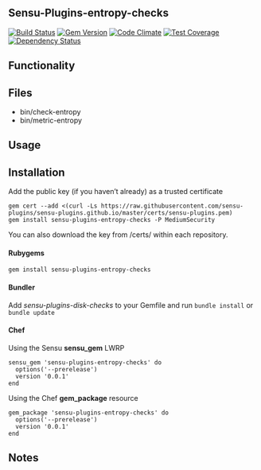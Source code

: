 ## Sensu-Plugins-entropy-checks

[![Build Status](https://travis-ci.org/sensu-plugins/sensu-plugins-entropy-checks.svg?branch=master)](https://travis-ci.org/sensu-plugins/sensu-plugins-entropy-checks)
[![Gem Version](https://badge.fury.io/rb/sensu-plugins-entropy-checks.svg)](http://badge.fury.io/rb/sensu-plugins-entropy-checks)
[![Code Climate](https://codeclimate.com/github/sensu-plugins/sensu-plugins-entropy-checks/badges/gpa.svg)](https://codeclimate.com/github/sensu-plugins/sensu-plugins-entropy-checks)
[![Test Coverage](https://codeclimate.com/github/sensu-plugins/sensu-plugins-entropy-checks/badges/coverage.svg)](https://codeclimate.com/github/sensu-plugins/sensu-plugins-entropy-checks)
[![Dependency Status](https://gemnasium.com/sensu-plugins/sensu-plugins-entropy-checks.svg)](https://gemnasium.com/sensu-plugins/sensu-plugins-entropy-checks)

## Functionality

## Files
 * bin/check-entropy
 * bin/metric-entropy

## Usage

## Installation

Add the public key (if you haven’t already) as a trusted certificate

```
gem cert --add <(curl -Ls https://raw.githubusercontent.com/sensu-plugins/sensu-plugins.github.io/master/certs/sensu-plugins.pem)
gem install sensu-plugins-entropy-checks -P MediumSecurity
```

You can also download the key from /certs/ within each repository.

#### Rubygems

`gem install sensu-plugins-entropy-checks`

#### Bundler

Add *sensu-plugins-disk-checks* to your Gemfile and run `bundle install` or `bundle update`

#### Chef

Using the Sensu **sensu_gem** LWRP
```
sensu_gem 'sensu-plugins-entropy-checks' do
  options('--prerelease')
  version '0.0.1'
end
```

Using the Chef **gem_package** resource
```
gem_package 'sensu-plugins-entropy-checks' do
  options('--prerelease')
  version '0.0.1'
end
```

## Notes
